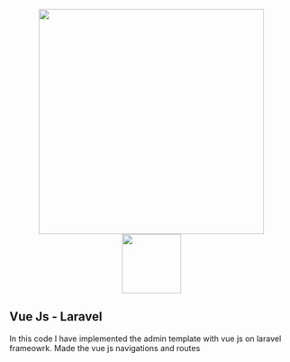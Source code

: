 <p align="center">
    <img src="https://res.cloudinary.com/dtfbvvkyp/image/upload/v1566331377/laravel-logolockup-cmyk-red.svg" width="400">
    <img src="https://upload.wikimedia.org/wikipedia/commons/thumb/9/95/Vue.js_Logo_2.svg/1200px-Vue.js_Logo_2.svg.png" width="105">
</p>





## Vue Js - Laravel

<p>In this code I have implemented the admin template with vue js on laravel frameowrk. Made the vue js navigations and routes</p>

